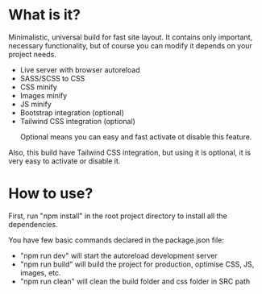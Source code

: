 <h1>What is it?</h1>

<p>
Minimalistic, universal build for fast site layout. It contains only important, necessary functionality, but of course you can modify it depends on your project needs.

<ul>
  <li>Live server with browser autoreload</li>
  <li>SASS/SCSS to CSS</li>
  <li>CSS minify</li>
  <li>Images minify</li>
  <li>JS minify</li>
  <li>Bootstrap integration (optional)</li>
  <li>Tailwind CSS integration (optional)</li>
  
 Optional means you can easy and fast activate ot disable this feature.
</ul>

Also, this build have Tailwind CSS integration, but using it is optional, it is very easy to activate or disable it.
</p>

<h1>How to use?</h1>

<p>
First, run "npm install" in the root project directory to install all the dependencies.

You have few basic commands declared in the package.json file:
<ul>
  <li>"npm run dev" will start the autoreload development server</li>
  <li>"npm run build" will build the project for production, optimise CSS, JS, images, etc.</li>
  <li>"npm run clean" will clean the build folder and css folder in SRC path</li>
</ul>
</p>
